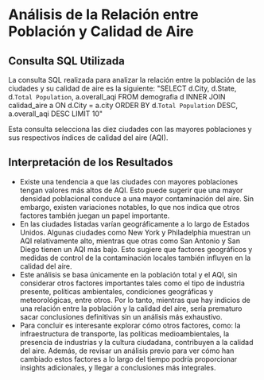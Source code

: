 # Análisis de la Relación entre Población y Calidad de Aire

## Consulta SQL Utilizada
La consulta SQL realizada para analizar la relación entre la población de las ciudades y su calidad de aire es la siguiente:
"SELECT d.City, d.State, d.`Total Population`, a.overall_aqi
FROM demografia d
INNER JOIN calidad_aire a ON d.City = a.city
ORDER BY d.`Total Population` DESC, a.overall_aqi DESC
LIMIT 10"

Esta consulta selecciona las diez ciudades con las mayores poblaciones y sus respectivos índices de calidad del aire (AQI).

## Interpretación de los Resultados
- Existe una tendencia a que las ciudades con mayores poblaciones tengan valores más altos de AQI. Esto puede sugerir que una mayor densidad poblacional conduce a una mayor contaminación del aire. Sin embargo, existen variaciones notables, lo que nos indica que otros factores también juegan un papel importante.
- En las ciudades listadas varían geográficamente a lo largo de Estados Unidos. Algunas ciudades como New York y Philadelphia muestran un AQI relativamente alto, mientras que otras como San Antonio y San Diego tienen un AQI más bajo. Esto sugiere que factores geográficos y medidas de control de la contaminación locales también influyen en la calidad del aire.
- Este análisis se basa únicamente en la población total y el AQI, sin considerar otros factores importantes tales como el tipo de industria presente, políticas ambientales, condiciones geográficas y meteorológicas, entre otros. Por lo tanto, mientras que hay indicios de una relación entre la población y la calidad del aire, sería prematuro sacar conclusiones definitivas sin un análisis más exhaustivo.
- Para concluir es interesante explorar cómo otros factores, como: la infraestructura de transporte, las políticas medioambientales, la presencia de industrias y la cultura ciudadana, contribuyen a la calidad del aire. Además, de revisar un análisis previo para ver cómo han cambiado estos factores a lo largo del tiempo podría proporcionar insights adicionales, y llegar a conclusiones más integrales.

